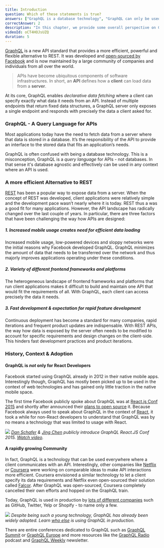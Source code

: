 ```yaml
---
title: Introduction
question: Which of these statements is true?
answers: ["GraphQL is a database technology", "GraphQL can only be used together with SQL", "GraphQL was invented by Facebook", "GraphQL was developed by Netflix and Coursera"]
correctAnswer: 2
description: "In this chapter, we provide some overall perspective on GraphQL"
videoId: oCT4HOJsUZQ
duration: 5
---
```


[GraphQL](http://www.graphql.org/) is a new API standard that provides a more efficient, powerful and flexible alternative to REST. It was developed and [open-sourced by Facebook](https://facebook.github.io/react/blog/2015/02/20/introducing-relay-and-graphql.html) and is now maintained by a large community of companies and individuals from all over the world.

> APIs have become ubiquitous components of software infrastructures. In short, an **API** defines how a **client** can load data from a **server**. 

At its core, GraphQL enables _declarative data fetching_ where a client can specify exactly what data it needs from an API. Instead of multiple endpoints that return fixed data structures, a GraphQL server only exposes a single endpoint and responds with precisely the data a client asked for. 

### GraphQL - A Query Language for APIs

Most applications today have the need to fetch data from a server where that data is stored in a database. It’s the responsibility of the API to provide an interface to the stored data that fits an application’s needs.

GraphQL is often confused with being a database technology. This is a misconception, GraphQL is a _query language_ for APIs - not databases. In that sense it's database agnostic and effectively can be used in any context where an API is used.

### A more efficient Alternative to REST

[REST](https://en.wikipedia.org/wiki/Representational_state_transfer) has been a popular way to expose data from a server. When the concept of REST was developed, client applications were relatively simple and the development pace wasn’t nearly where it is today. REST thus a was a good fit for many applications. However, the API landscape has radically changed over the last couple of years. In particular, there are three factors that have been challenging the way how APIs are designed:

##### 1. Increased mobile usage creates need for efficient data loading

Increased mobile usage, low-powered devices and sloppy networks were the initial reasons why Facebook developed GraphQL. GraphQL minimizes the amount of data that needs to be transferred over the network and thus majorly improves applications operating under these conditions.

##### 2. Variety of different frontend frameworks and platforms

The heterogeneous landscape of frontend frameworks and platforms that run client applications makes it difficult to build and maintain one API that would fit the requirements of all. With GraphQL, each client can access precisely the data it needs.

##### 3. Fast development & expectation for rapid feature development 

Continuous deployment has become a standard for many companies, rapid iterations and frequent product updates are indispensable. With REST APIs, the way how data is exposed by the server often needs to be modified to account for specific requirements and design changes on the client-side. This hinders fast development practices and product iterations.

### History, Context & Adoption

#### GraphQL is _not_ only for React Developers

Facebook started using GraphQL already in 2012 in their native mobile apps. Interestingly though, GraphQL has mostly been picked up to be used in the context of web technologies and has gained only little traction in the native mobile space.

The first time Facebook publicly spoke about GraphQL was at [React.js Conf 2015](https://www.youtube.com/watch?v=9sc8Pyc51uU) and shortly after announced their [plans to open source](https://facebook.github.io/react/blog/2015/05/01/graphql-introduction.html) it. Because Facebook always used to speak about GraphQL in the context of [React](https://facebook.github.io/react/), it took a while for non-React developers to understand that GraphQL was by no means a technology that was limited to usage with React. 

![](http://imgur.com/0mbF21w.png)
*[Dan Schafer](https://twitter.com/dlschafer) & [Jing Chen](https://twitter.com/jingc?lang=en) publicly introduce GraphQL React.JS Conf 2015. [Watch video](https://www.youtube.com/watch?v=9sc8Pyc51uU).*

#### A rapidly growing Community

In fact, GraphQL is a technology that can be used everywhere where a client communicates with an API. Interestingly, other companies like [Netflix](https://medium.com/netflix-techblog) or [Coursera](https://building.coursera.org/) were working on comparable ideas to make API interactions more efficient. Coursera envisioned a similar technology to let a client specify its data requirements and Netflix even open-sourced their solution called [Falcor](https://github.com/Netflix/falcor). After GraphQL was open-sourced, Coursera completely cancelled their own efforts and hopped on the GraphQL train.

Today, GraphQL is used in production by [lots of different companies](http://graphql.org/users/) such as GitHub, Twitter, Yelp or Shopify - to name only a few. 

![](http://imgur.com/YZHGCzJ.png)
*Despite being such a young technology, GraphQL has already been widely adopted. Learn [who else](graphql.org/users/) is using GraphQL in production.*

There are entire conferences dedicated to GraphQL such as [GraphQL Summit](https://summit.graphql.com/) or [GraphQL Europe](https://graphql-europe.org/) and more resources like the [GraphQL Radio](https://graphqlradio.com/) podcast and [GraphQL Weekly](https://graphqlweekly.com/) newsletter. 


